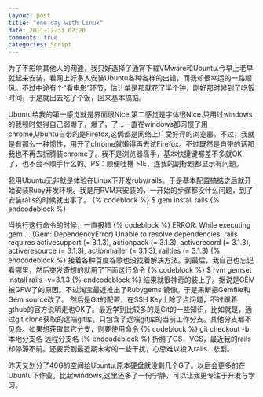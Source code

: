 ```yaml
---
layout: post
title: "one day with Linux"
date: 2011-12-31 02:20
comments: true
categories: Script
---
```

为了不影响其他人的网速，我只好选择了通宵下载VMware和Ubuntu.今早上老早就起来安装，看网上好多人安装Ubuntu各种各样的出错，而我却很幸运的一路顺风。不过中途有个“看电影”环节，估计单是那就花了半个钟，刚好那时候到了吃饭时间，于是就出去吃了个饭，回来基本搞掂。

Ubuntu给我的第一感觉就是界面很Nice.第二感觉是字体很Nice.只用过windows的我顿时觉得自己弱爆了，爆了，了...一直在windows都习惯了用chrome,Ubuntu自带的是Firefox,这俩都是网络上广受好评的浏览器。不过，我就是有那么一种惯性，用开了chrome就懒得再去试Firefox。不过既然是自带的话那我也不再去折腾装chrome了。我不是浏览器高手，基本快捷键都差不多就OK了，也不会不顺手什么的。PS：顺便吐槽下IE，连我的副标题都显示有问题。
<!-- more -->
我用Ubuntu无非就是体验在Linux下开发ruby/rails。于是基本配置搞掂之后就开始安装Ruby开发环境。我是用RVM来安装的，一开始的步骤都没什么问题，到了安装rails的时候就出事了。
{% codeblock %}
$ gem install rails 
{% endcodeblock %}

当执行这行命令的时候，一直报错
{% codeblock %}
ERROR: While executing gem ... (Gem::DependencyError) 
Unable to resolve dependencies: rails requires activesupport (= 3.1.3), actionpack (= 3.1.3), activerecord (= 3.1.3), activeresource (= 3.1.3), actionmailer (= 3.1.3), railties (= 3.1.3) 
{% endcodeblock %}
接着各种百度谷歌也没找着解决方法。到最后，我自己也忘记看哪里，然后突发奇想的就用了下面这行命令
{% codeblock %}
$ rvm gemset install rails -v=3.1.3 
{% endcodeblock %}
结果就很神奇的装上了。据说是GEM被GFW了的原因。不过淘宝最近推出了Rubygems 镜像。于是果断把Gemfile和Gem source改了。
然后是Git的配置，在SSH Key上除了点问题，不过跟着gthub的官方说明走也OK了。最近学到比较多的是Git的一些知识，比如就是，通过git clone获取的远端git库，只包含了远端git库的当前工作分支。其他分支都不见鸟。如果想获取其它分支，则要使用命令
{% codeblock %}
git checkout -b 本地分支名 远程分支名
{% endcodeblock %}
折腾了OS，VCS，最近我的rails却停滞不前。还要受到最近期末考的一些干扰，心思难以投入rails...悲剧。

昨天又划分了40G的空间给Ubuntu,原本硬盘就没剩几个G了。以后会更多的在Ubuntu下作业。比起windows,这里还多了一份宁静，可以让我更专注于开发与学习。
